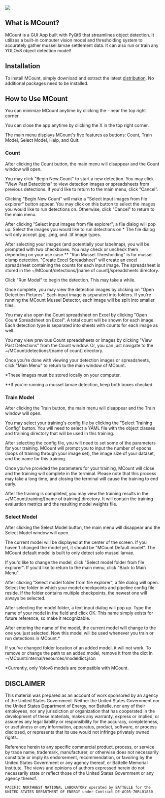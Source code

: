 <img src="https://i.postimg.cc/X729HZs9/logrefined-final.png"/>

## What is MCount?
MCount is a GUI App built with PyQt6 that streamlines object detection. It utilizes a built-in computer vision model and thresholding system to accurately gather mussel larvae settlement data. It can also run or train any YOLOv8 object detection model! 

## Installation
To install MCount, simply download and extract the latest <a href="https://www.mediafire.com/file/we5ga2cc26uen49/MCount_%2528dist%2529.zip/file">distribution</a>. No additional packages need to be installed. 

## How to Use MCount
You can minimize MCount anytime by clicking the - near the top right corner.

You can close the app anytime by clicking the X in the top right corner.
 
The main menu displays MCount's five features as buttons: Count, Train Model, Select Model, Help, and Quit. 

### Count
After clicking the Count button, the main menu will disappear and the Count window will open. 

You may click "Begin New Count" to start a new detection. You may click "View Past Detections" to view detection images or spreadsheets from previous detections. If you'd like to return to the main menu, click "Cancel". 

Clicking "Begin New Count" will make a "Select input images from file explorer" button appear. You may click on this button to select the images you would like to run detections on. Otherwise, click "Cancel" to return to the main menu.  

After clicking "Select input images from file explorer", a file dialog will pop up. Select the images you would like to run detections on.* The file dialog will only accept .jpg, .png, and .tif image types. 

After selecting your images (and potentially your labelmap), you will be prompted with two checkboxes. You may check or uncheck them depending on your use case.** "Run Mussel Thresholding" is for mussel clump detection. "Create Excel Spreadsheet" will create an excel spreadsheet containing the counts for each input image. The spreadsheet is stored in the ~/MCount/detections/[name of count]/spreadsheets directory.

Click "Run Model" to begin the detection. This may take a while.

Once complete, you may view the detection images by clicking on "Open Detection Pictures". Each input image is separated into folders. If you're running the MCount Mussel Detector, each image will be split into smaller tiles.

You may also open the Count spreadsheet on Excel by clicking "Open Count Spreadsheet on Excel". A total count will be shown for each image. Each detection type is separated into sheets with counts for each image as well. 

You may view previous Count spreadsheets or images by clicking "View Past Detections" from the Count window. Or, you can just navigate to the ~/MCount/detections/[name of count] directory.

Once you're done with viewing your detection images or spreadsheets, click "Main Menu" to return to the main window of MCount.

*These images must be stored locally on your computer. 

**If you're running a mussel larvae detection, keep both boxes checked.

### Train Model
After clicking the Train button, the main menu will disappear and the Train window will open.

You may select your training's config file by clicking the "Select Training Config" button. You will need to select a YAML file with the object classes and training directory that will be used in this training. 

After selecting the config file, you will need to set some of the parameters for your training. MCount will prompt you to input the number of epochs (loops of training through your image set), the image size of your dataset, and the name for this training. 

Once you've provided the parameters for your training, MCount will close and the training will complete in the terminal. Please note that this process may take a long time, and closing the terminal will cause the training to end early. 

After the training is completed, you may view the training results in the ~/MCount/training/[name of training] directory. It will contain the training evaluation metrics and the resulting model weights file. 


### Select Model
After clicking the Select Model button, the main menu will disappear and the Select Model window will open. 

The current model will be displayed at the center of the screen. If you haven't changed the model yet, it should be "MCount Default model". The MCount default model is built to only detect solo mussel larvae. 

If you'd like to change the model, click "Select model folder from file explorer". If you'd like to return to the main menu, click "Back to Main Menu". 

After clicking "Select model folder from file explorer", a file dialog will open. Select the folder in which your model checkpoints and pipeline config file reside. If the folder contains multiple checkpoints, the newest one will always be selected. 

After selecting the model folder, a text input dialog will pop up. Type the name of your model in the field and click OK. This name simply exists for future reference, so make it recognizable. 

After entering the name of the model, the current model will change to the one you just selected. Now this model will be used whenever you train or run detections in MCount.*

If you've changed folder location of an added model, it will not work. To remove or change the path to an added model, remove it from the dict in ~/MCount/internal/resources/modeldict.json

*Currently, only Yolov8 models are compatible with MCount. 

## DISCLAIMER
This material was prepared as an account of work sponsored by an agency of the
United States Government.  Neither the United States Government nor the United
States Department of Energy, nor Battelle, nor any of their employees, nor any
jurisdiction or organization that has cooperated in the development of these
materials, makes any warranty, express or implied, or assumes any legal
liability or responsibility for the accuracy, completeness, or usefulness or
any information, apparatus, product, software, or process disclosed, or
represents that its use would not infringe privately owned rights.
 
Reference herein to any specific commercial product, process, or service by
trade name, trademark, manufacturer, or otherwise does not necessarily
constitute or imply its endorsement, recommendation, or favoring by the United
States Government or any agency thereof, or Battelle Memorial Institute. The
views and opinions of authors expressed herein do not necessarily state or
reflect those of the United States Government or any agency thereof.
```
PACIFIC NORTHWEST NATIONAL LABORATORY operated by BATTELLE for the UNITED STATES DEPARTMENT OF ENERGY under Contract DE-AC05-76RL01830
```


